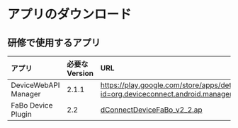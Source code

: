 # アプリのダウンロード

## 研修で使用するアプリ

|アプリ|必要なVersion|URL|
|:--|:--|:--|
| DeviceWebAPI Manager | 2.1.1 | https://play.google.com/store/apps/details?id=org.deviceconnect.android.manager |
| FaBo Device Plugin | 2.2 | [dConnectDeviceFaBo_v2_2.ap](khttp://www.fabo.io/deviceconnect/apk/dConnectDeviceFaBo_v2_2.apk) |
